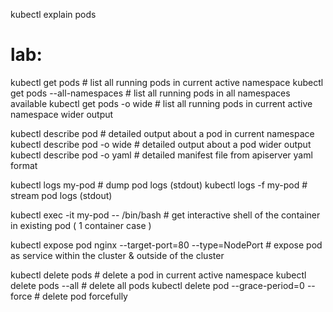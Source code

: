 kubectl explain pods

lab:
====
kubectl get pods                         # list all running pods in current active namespace
kubectl get pods --all-namespaces        # list all running pods in all namespaces available
kubectl get pods -o wide                 # list all running pods in current active namespace wider output

kubectl describe pod <podname>              # detailed output about a pod in current namespace
kubectl describe pod <podname> -o wide      # detailed output about a pod wider output
kubectl describe pod <podname> -o yaml      # detailed manifest file from apiserver yaml format

kubectl logs my-pod                                 # dump pod logs (stdout)
kubectl logs -f my-pod                              # stream pod logs (stdout)

kubectl exec -it my-pod -- /bin/bash     # get interactive shell of the container in existing pod ( 1 container case )

kubectl expose pod nginx --target-port=80 --type=NodePort # expose pod as service within the cluster & outside of the cluster

kubectl delete pods <podname>                    # delete a pod in current active namespace
kubectl delete pods --all                        # delete all pods 
kubectl delete pod <pod-name> --grace-period=0 --force  # delete pod forcefully
